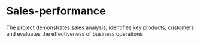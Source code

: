 # Sales-performance
The project demonstrates sales analysis, identifies key products, customers and evaluates the effectiveness of business operations
